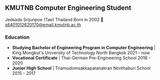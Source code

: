 ## KMUTNB Computer Engineering Student

Jedsada Srijunpoe (Tae)
Thailand
Born in 2002
:email: s6401012620170@email.kmutnb.ac.th

### Education

- **Studying Bachelor of Engineering Program in Computer Engineering** | King Mongkut's University of Technology North Bangkok 2021 - now
- **Vocational Certificate** | Thai-German Pre-Engineering School 2018 - 2020
- **Junior High School** | Triamudomsakkapatanakran Nonthaburi School 2015 - 2017
